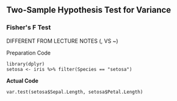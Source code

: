 ## Two-Sample Hypothesis Test for Variance
### Fisher's F Test

DIFFERENT FROM LECTURE NOTES (, VS ~)

Preparation Code
```
library(dplyr)
setosa <- iris %>% filter(Species == "setosa")
```
**Actual Code**
```
var.test(setosa$Sepal.Length, setosa$Petal.Length)
```
